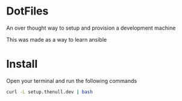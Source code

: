 # DotFiles
An over thought way to setup and provision a development machine

This was made as a way to learn ansible

# Install

Open your terminal and run the following commands


```sh
curl -L setup.thenull.dev | bash
```